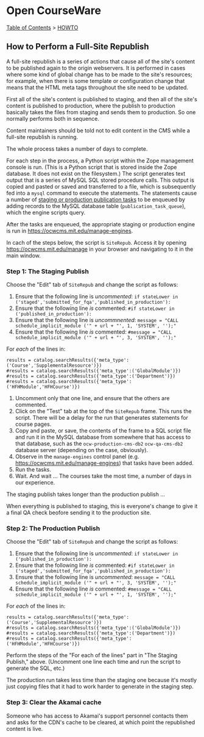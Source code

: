 # Open CourseWare

[Table of Contents](index.md) > [HOWTO](howto.md)

## How to Perform a Full-Site Republish

A full-site republish is a series of actions that cause all of the site's content to be published again to the origin webservers. It is performed in cases where some kind of global change has to be made to the site's resources; for example, when there is some template or configuration change that means that the HTML meta tags throughout the site need to be updated.

First all of the site's content is published to staging, and then all of the site's content is published to production, where the publish to production basically takes the files from staging and sends them to production. So one normally performs both in sequence.

Content maintainers should be told not to edit content in the CMS while a full-site republish is running.

The whole process takes a number of days to complete.

For each step in the process, a Python script within the Zope management console is run. (This is a Python script that is stored inside the Zope database. It does not exist on the filesystem.) The script generates text output that is a series of MySQL SQL stored procedure calls. This output is copied and pasted or saved and transferred to a file, which is subsequently fed into a `mysql` command to execute the statements. The statements cause a number of [staging or production publication tasks](engines.md) to be enqueued by adding records to the MySQL database table (`publication_task_queue`), which the engine scripts query.

After the tasks are enqueued, the appropriate staging or production engine is run in <https://ocwcms.mit.edu/manage-engines>.

In cach of the steps below, the script is `SiteRepub`. Access it by opening <https://ocwcms.mit.edu/manage> in your browser and navigating to it in the main window.

### Step 1: The Staging Publish

Choose the "Edit" tab of `SiteRepub` and change the script as follows:

1. Ensure that the following line is _uncommented_: `if stateLower in ('staged','submitted_for_fqa','published_in_production'):`
2. Ensure that the following line _is_ commented: `#if stateLower in ('published_in_production'):`
3. Ensure that the following line is _uncommnented_: `message = "CALL schedule_implicit_module ('" + url + "', 1, 'SYSTEM', '');"`
4. Ensure that the following line _is_ commented: `#message = "CALL schedule_implicit_module ('" + url + "', 3, 'SYSTEM', '');"`

For _each_ of the lines in:

```
results = catalog.searchResults({'meta_type':('Course','SupplementalResource')})
#results = catalog.searchResults({'meta_type':('GlobalModule')})
#results = catalog.searchResults({'meta_type':('Department')})
#results = catalog.searchResults({'meta_type':('HFHModule','HFHCourse')})
```

1. Uncomment only that one line, and ensure that the others are commented.
2. Click on the "Test" tab at the top of the `SiteRepub` frame. This runs the script. There will be a delay for the run that generates statements for course pages.
3. Copy and paste, or save, the contents of the frame to a SQL script file and run it in the MySQL database from somewhere that has access to that database, such as the `ocw-production-cms-db2` `ocw-qa-cms-db2` database server (depending on the case, obviously).
4. Observe in the `manage-engines` control panel (e.g. <https://ocwcms.mit.edu/manage-engines>) that tasks have been added.
5. Run the tasks.
6. Wait. And wait ... The courses take the most time, a number of days in our experience.

The staging publish takes longer than the production publish ...

When everything is published to staging, this is everyone's change to give it a final QA check beofore sending it to the production site.

### Step 2: The Production Publish

Choose the "Edit" tab of `SiteRepub` and change the script as follows:

1. Ensure that the following line is _uncommented_: `if stateLower in ('published_in_production'):`
2. Ensure that the following line _is_ commented: `#if stateLower in ('staged','submitted_for_fqa','published_in_production'):`
3. Ensure that the following line is _uncommented_: `message = "CALL schedule_implicit_module ('" + url + "', 3, 'SYSTEM', '');"`
4. Ensure that the following line _is_ commented: `#message = "CALL schedule_implicit_module ('" + url + "', 1, 'SYSTEM', '');"`

For _each_ of the lines in:

```
results = catalog.searchResults({'meta_type':('Course','SupplementalResource')})
#results = catalog.searchResults({'meta_type':('GlobalModule')})
#results = catalog.searchResults({'meta_type':('Department')})
#results = catalog.searchResults({'meta_type':('HFHModule','HFHCourse')})
```

Perform the steps of the "For each of the lines" part in "The Staging Publish," above. (Uncomment one line each time and run the script to generate the SQL, etc.)

The production run takes less time than the staging one because it's mostly just copying files that it had to work harder to generate in the staging step.

### Step 3: Clear the Akamai cache

Someone who has access to Akamai's support personnel contacts them and asks for the CDN's cache to be cleared, at which point the republished content is live.


